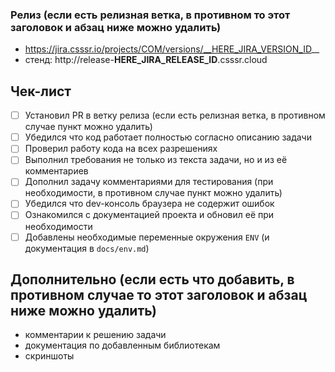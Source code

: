 ### Релиз (если есть релизная ветка, в противном то этот заголовок и абзац ниже можно удалить)

- https://jira.csssr.io/projects/COM/versions/__HERE_JIRA_VERSION_ID__
- стенд: http://release-__HERE_JIRA_RELEASE_ID__.csssr.cloud

## Чек-лист

- [ ] Установил PR в ветку релиза (если есть релизная ветка, в противном случае пункт можно удалить)
- [ ] Убедился что код работает полностью согласно описанию задачи
- [ ] Проверил работу кода на всех разрешениях
- [ ] Выполнил требования не только из текста задачи, но и из её комментариев
- [ ] Дополнил задачу комментариями для тестирования (при необходимости, в противном случае пункт можно удалить)
- [ ] Убедился что dev-консоль браузера не содержит ошибок
- [ ] Ознакомился с документацией проекта и обновил её при необходимости
- [ ] Добавлены необходимые переменные окружения `ENV` (и документация в `docs/env.md`)

## Дополнительно (если есть что добавить, в противном случае то этот заголовок и абзац ниже можно удалить)

- комментарии к решению задачи
- документация по добавленным библиотекам
- скриншоты
